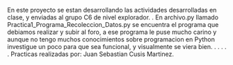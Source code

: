 En este proyecto se estan desarrollando las actividades desarrolladas en clase, y enviadas al grupo C6 de nivel explorador. 
.
En archivo.py llamado Practica1_Programa_Recoleccion_Datos.py se encuentra el programa que debiamos realizar y subir al foro, a ese programa le puse mucho carino y aunque no tengo muchos conocimientos sobre programacion en Python investigue un poco para que sea funcional, y visualmente se viera bien. 
.
.
.
.
.
Practicas realizadas por: Juan Sebastian Cusis Martinez. 